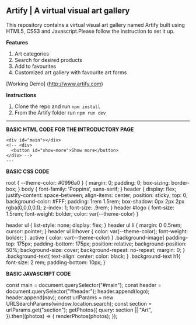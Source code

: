 ## **Artify | A virtual visual art gallery**

This repository contains a virtual visual art gallery named Artify built using HTML5,
CSS3 and Javascript.Please follow the instruction to set it up.

**Features**

1. Art categories
2. Search for desired products
3. Add to favourites
4. Customized art gallery with favourite art forms

[Working Demo] (http://www.artify.com)
  




**Instructions**
1. Clone the repo and run ``npm install``
2. From the Artify folder run ``npm run dev``

---
**BASIC HTML CODE FOR THE INTRODUCTORY PAGE**

<!-- <div class="background-image">
    <div class="background-text">
      <h1>Art House</h1>
      <p>
        Give wings to your creative mind with your journey through our
        magnificent world of visual art
      </p>
      <form action="">
        <input type="text" id="search-box" placeholder="Enter the Art House....">
        <button id="search">Search</button>  
      </form>
    </div>
  </div> -->

  
    <div id="main"></div>
    <!-- <div>
      <button id="show-more">Show more</button>
    </div> -->
    ---

  **BASIC CSS CODE**


root {
  --theme-color: #0996a0
}
 {
  margin: 0;
  padding: 0;
  box-sizing: border-box;
}
body {
  font-family: 'Poppins', sans-serif;
 }
header {
  display: flex;
  justify-content: space-between;
  align-items: center;
  position: sticky;
  top: 0;
  background-color: #FFF;
  padding: 1rem 1.5rem;
  box-shadow: 0px 2px 2px rgba(0,0,0,0.1);
  z-index: 1;
  font-size: .9rem;
}
header #logo {
  font-size: 1.5rem;
  font-weight: bolder;
  color: var(--theme-color)
}

header ul {
  list-style: none;
  display: flex;
}
header ul li {
  margin: 0 0.5rem;
  cursor: pointer;
}
header ul li:hover {
  color: var(--theme-color);
  font-weight: bolder;
}
.active {
  color: var(--theme-color)
}
.background-image{
  padding-top: 175px;
  padding-bottom: 175px;
  position: relative;
  background-position: 50%;
  background-size: cover;
  background-repeat: no-repeat;
  margin: 0;
}
.background-text{
  text-align: center;
  color: black;
}
.background-text h1{
  font-size: 2 rem;
  padding-bottom: 10px;
}

**BASIC JAVASCRIPT CODE**



const main = document.querySelector("#main");
const header = document.querySelector("#header");
header.append(logo);
header.append(nav);
const urlParams = new URLSearchParams(window.location.search);
const section = urlParams.get("section");
getPhotos({
  query: section || "Art",
}).then((photos) => {
  renderPhotos(photos);
});

